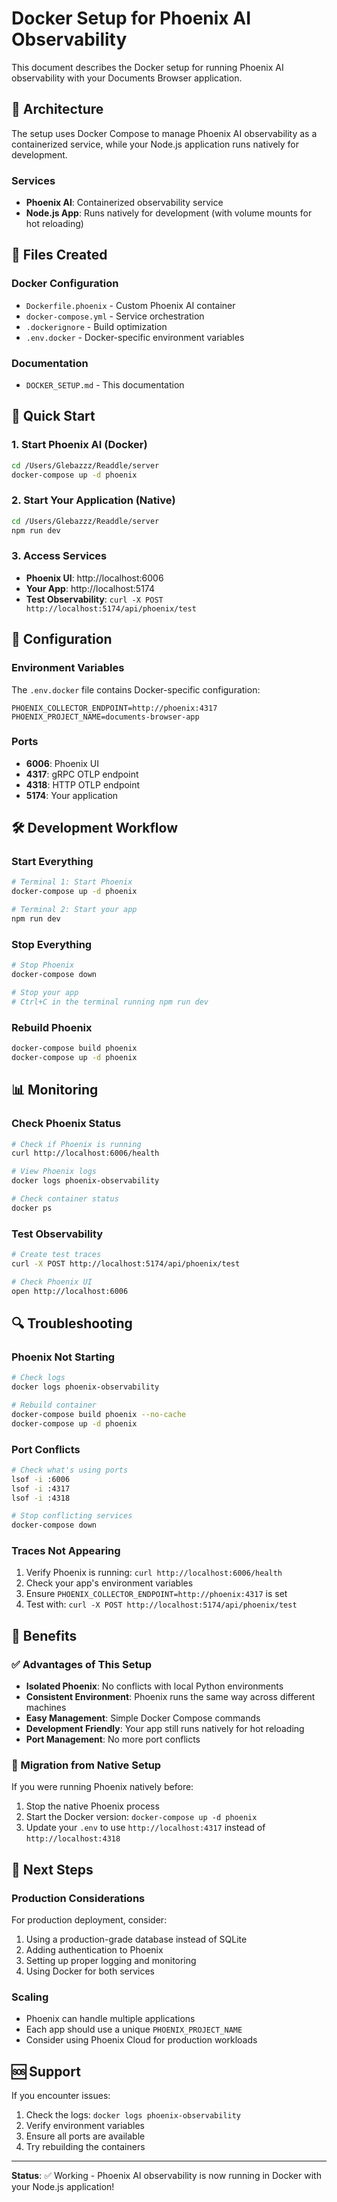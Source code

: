 # Docker Setup for Phoenix AI Observability

This document describes the Docker setup for running Phoenix AI observability with your Documents Browser application.

## 🐳 Architecture

The setup uses Docker Compose to manage Phoenix AI observability as a containerized service, while your Node.js application runs natively for development.

### Services

- **Phoenix AI**: Containerized observability service
- **Node.js App**: Runs natively for development (with volume mounts for hot reloading)

## 📁 Files Created

### Docker Configuration
- `Dockerfile.phoenix` - Custom Phoenix AI container
- `docker-compose.yml` - Service orchestration
- `.dockerignore` - Build optimization
- `.env.docker` - Docker-specific environment variables

### Documentation
- `DOCKER_SETUP.md` - This documentation

## 🚀 Quick Start

### 1. Start Phoenix AI (Docker)
```bash
cd /Users/Glebazzz/Readdle/server
docker-compose up -d phoenix
```

### 2. Start Your Application (Native)
```bash
cd /Users/Glebazzz/Readdle/server
npm run dev
```

### 3. Access Services
- **Phoenix UI**: http://localhost:6006
- **Your App**: http://localhost:5174
- **Test Observability**: `curl -X POST http://localhost:5174/api/phoenix/test`

## 🔧 Configuration

### Environment Variables
The `.env.docker` file contains Docker-specific configuration:
```env
PHOENIX_COLLECTOR_ENDPOINT=http://phoenix:4317
PHOENIX_PROJECT_NAME=documents-browser-app
```

### Ports
- **6006**: Phoenix UI
- **4317**: gRPC OTLP endpoint
- **4318**: HTTP OTLP endpoint
- **5174**: Your application

## 🛠️ Development Workflow

### Start Everything
```bash
# Terminal 1: Start Phoenix
docker-compose up -d phoenix

# Terminal 2: Start your app
npm run dev
```

### Stop Everything
```bash
# Stop Phoenix
docker-compose down

# Stop your app
# Ctrl+C in the terminal running npm run dev
```

### Rebuild Phoenix
```bash
docker-compose build phoenix
docker-compose up -d phoenix
```

## 📊 Monitoring

### Check Phoenix Status
```bash
# Check if Phoenix is running
curl http://localhost:6006/health

# View Phoenix logs
docker logs phoenix-observability

# Check container status
docker ps
```

### Test Observability
```bash
# Create test traces
curl -X POST http://localhost:5174/api/phoenix/test

# Check Phoenix UI
open http://localhost:6006
```

## 🔍 Troubleshooting

### Phoenix Not Starting
```bash
# Check logs
docker logs phoenix-observability

# Rebuild container
docker-compose build phoenix --no-cache
docker-compose up -d phoenix
```

### Port Conflicts
```bash
# Check what's using ports
lsof -i :6006
lsof -i :4317
lsof -i :4318

# Stop conflicting services
docker-compose down
```

### Traces Not Appearing
1. Verify Phoenix is running: `curl http://localhost:6006/health`
2. Check your app's environment variables
3. Ensure `PHOENIX_COLLECTOR_ENDPOINT=http://phoenix:4317` is set
4. Test with: `curl -X POST http://localhost:5174/api/phoenix/test`

## 🎯 Benefits

### ✅ Advantages of This Setup
- **Isolated Phoenix**: No conflicts with local Python environments
- **Consistent Environment**: Phoenix runs the same way across different machines
- **Easy Management**: Simple Docker Compose commands
- **Development Friendly**: Your app still runs natively for hot reloading
- **Port Management**: No more port conflicts

### 🔄 Migration from Native Setup
If you were running Phoenix natively before:
1. Stop the native Phoenix process
2. Start the Docker version: `docker-compose up -d phoenix`
3. Update your `.env` to use `http://localhost:4317` instead of `http://localhost:4318`

## 📝 Next Steps

### Production Considerations
For production deployment, consider:
1. Using a production-grade database instead of SQLite
2. Adding authentication to Phoenix
3. Setting up proper logging and monitoring
4. Using Docker for both services

### Scaling
- Phoenix can handle multiple applications
- Each app should use a unique `PHOENIX_PROJECT_NAME`
- Consider using Phoenix Cloud for production workloads

## 🆘 Support

If you encounter issues:
1. Check the logs: `docker logs phoenix-observability`
2. Verify environment variables
3. Ensure all ports are available
4. Try rebuilding the containers

---

**Status**: ✅ Working - Phoenix AI observability is now running in Docker with your Node.js application!
